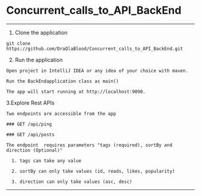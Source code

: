 # Concurrent_calls_to_API_BackEnd

---

1. Clone the application

```
git clone https://github.com/DraQlaBlood/Concurrent_calls_to_API_BackEnd.git
```

2. Run the application

```
Open project in IntelliJ IDEA or any idea of your choice with maven. 

Run the BackEndapplication class as main()

The app will start running at http://localhost:9090.

```

3.Explore Rest APIs

```
Two endpoints are accessible from the app

### GET /api/ping

### GET /api/posts

The endpoint  requires parameters "tags (required), sortBy and direction (Optional)"

  1. tags can take any value

  2. sortBy can only take values (id, reads, likes, popularity)
  
  3. direction can only take values (asc, desc)

```

---
